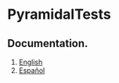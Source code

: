
# PyramidalTests

## Documentation.

1. [English](docs/en/index.md)
2. [Español](docs/es/index.md)
